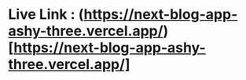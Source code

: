 # Live Link : (https://next-blog-app-ashy-three.vercel.app/)[https://next-blog-app-ashy-three.vercel.app/]
